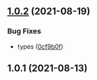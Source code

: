 ## [1.0.2](https://github.com/jquense/css-in-js-macro/compare/v1.0.1...v1.0.2) (2021-08-19)


### Bug Fixes

* types ([0cf9b0f](https://github.com/jquense/css-in-js-macro/commit/0cf9b0fb7c9ad24a3a6b02baa48ee5ff7f583590))





## 1.0.1 (2021-08-13)





